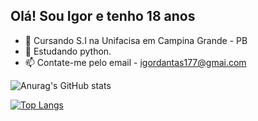## Olá! Sou Igor e tenho 18 anos

- 🔭 Cursando S.I na Unifacisa em Campina Grande - PB
- 🌱 Estudando python.
- 📫 Contate-me pelo email - igordantas177@gmai.com


![Anurag's GitHub stats](https://github-readme-stats.vercel.app/api?username=igorxdd&show_icons=true&show_icons=true&theme=midnight-purple)

[![Top Langs](https://github-readme-stats.vercel.app/api/top-langs/?username=igorxdd&hide_progress=true&theme=midnight-purple&show_icons=true)](https://github.com/igorxdd/github-readme-stats)

